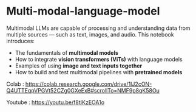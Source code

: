 # Multi-modal-language-model

Multimodal LLMs are capable of processing and understanding data from multiple sources — such as text, images, and audio. This notebook introduces:

- The fundamentals of **multimodal models**
- How to integrate **vision transformers (ViTs)** with language models
- Examples of using **image and text inputs together**
- How to build and test multimodal pipelines with **pretrained models**
  
Colab : https://colab.research.google.com/drive/1IJ2cON-Q4UTTEqpVPGVt52CZg0GXeExB#scrollTo=NMF9p8qK58Ou

Youtube : https://youtu.be/f8tIKzEOA1o
